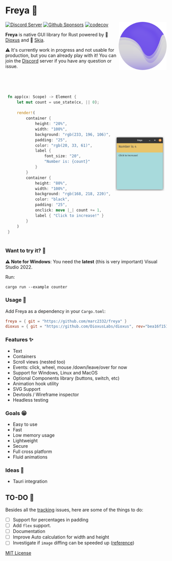 # Freya :crab:

<img align="right" src="logo.svg" alt="Freya logo" width="150"/>

[![Discord Server](https://img.shields.io/discord/1015005816094478347.svg?logo=discord&style=flat-square)](https://discord.gg/sYejxCdewG)
[![Github Sponsors](https://img.shields.io/github/sponsors/marc2332?style=social)](https://github.com/sponsors/marc2332)
[![codecov](https://codecov.io/github/marc2332/freya/branch/main/graph/badge.svg?token=APSGEC84B8)](https://codecov.io/github/marc2332/freya)

**Freya** is native GUI library for Rust powered by 🧬 [Dioxus](https://dioxuslabs.com) and 🎨 [Skia](https://skia.org/). 

⚠️ It's currently work in progress and not usable for production, but you can already play with it! You can join the [Discord](https://discord.gg/sYejxCdewG) server if you have any question or issue. 

<br/>
<br/>

<table>
<tr>
<td style="border:hidden;">

```rust
fn app(cx: Scope) -> Element {
    let mut count = use_state(cx, || 0);

    render!(
        container {
            height: "20%",
            width: "100%",
            background: "rgb(233, 196, 106)",
            padding: "25",
            color: "rgb(20, 33, 61)",
            label { 
                font_size: "20", 
                "Number is: {count}"
            }
        }
        container {
            height: "80%",
            width: "100%",
            background: "rgb(168, 218, 220)",
            color: "black",
            padding: "25",
            onclick: move |_| count += 1,
            label { "Click to increase!" }
        }
    )
}
```
</td>
<td style="border:hidden;">

![Freya](./demo.png)

</td>
</table>

### Want to try it? 🤔

**⚠️ Note for Windows**: You need the **latest** (this is very important) Visual Studio 2022.

Run:

```shell
cargo run --example counter
```

### Usage 📜
Add Freya as a dependency in your `Cargo.toml`:

```toml
freya = { git = "https://github.com/marc2332/freya" }
dioxus = { git = "https://github.com/DioxusLabs/dioxus", rev="bea16f151f3eb519ca8da3e3c20482d345067561", features=["macro", "hooks", "hot-reload"]}
```

### Features ✨
- Text
- Containers
- Scroll views (nested too)
- Events: click, wheel, mouse /down/leave/over for now
- Support for Windows, Linux and MacOS
- Optional Components library (buttons, switch, etc)
- Animation hook utility
- SVG Support
- Devtools / Wireframe inspector
- Headless testing

### Goals 😁
- Easy to use
- Fast
- Low memory usage
- Lightweight
- Secure
- Full cross platform
- Fluid animations

### Ideas 💭
- Tauri integration

## TO-DO 🚧
Besides all the [tracking](https://github.com/marc2332/freya/issues?q=is%3Aopen+is%3Aissue+label%3Atracking) issues, here are some of the things to do:
- [ ] Support for percentages in padding
- [ ] Add `flex` support.
- [ ] Documentation
- [ ] Improve Auto calculation for width and height
- [ ] Investigate if `image` diffing can be speeded up ([reference](https://github.com/DioxusLabs/dioxus/pull/543#issuecomment-1238393539))

[MIT License](./LICENSE.md)
